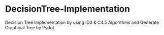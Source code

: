 # DecisionTree-Implementation
Decision Tree Implementation by using ID3 &amp; C4.5 Algorithms and Generate Graphical Tree by Pydot

